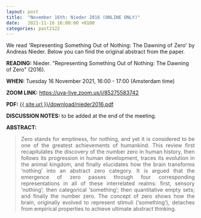 ```yaml
---
layout: post
title:  "November 16th: Nieder 2016 (ONLINE ONLY)" 
date:   2021-11-16 16:00:00 +0100
categories: past2122
---
```


<p style="text-align: justify;">
 We read 'Representing Something Out of Nothing: The Dawning of Zero' by Andreas Nieder. Below you can find the original abstract from the paper.

</p>

<b> READING:</b> Nieder. "Representing Something Out of Nothing: The Dawning of Zero" (2016).

<b> WHEN:</b>  Tuesday 16 November 2021, 16:00 - 17:00 (Amsterdam time)


<b> ZOOM LINK:</b> <a href="https://uva-live.zoom.us/j/85275583742"  target="_blank" rel="noopener noreferrer">https://uva-live.zoom.us/j/85275583742</a>

<b> PDF:</b>  <a href="{{ site.url }}/download/nieder2016.pdf"  target="_blank" rel="noopener noreferrer">{{ site.url }}/download/nieder2016.pdf</a>

<b> DISCUSSION NOTES:</b> to be added at the end of the meeting. 

<b> ABSTRACT: </b>

<blockquote>
<p style="text-align: justify;">
Zero stands for emptiness, for nothing, and yet it is considered to be one of the greatest achievements of humankind. This review first recapitulates the discovery of the number zero in human history, then follows its progression in human development, traces its evolution in the animal kingdom, and finally elucidates how the brain transforms ‘nothing’ into an abstract zero category. It is argued that the emergence of zero passes through four corresponding representations in all of these interrelated realms: first, sensory ‘nothing’; then categorical ‘something’; then quantitative empty sets; and finally the number zero. The concept of zero shows how the brain, originally evolved to represent stimuli (‘something’), detaches from empirical properties to achieve ultimate abstract thinking.
</p>


</blockquote>
